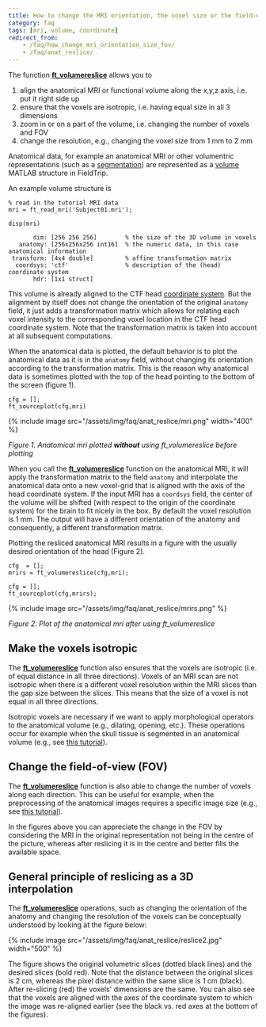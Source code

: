 ```yaml
---
title: How to change the MRI orientation, the voxel size or the field-of-view?
category: faq
tags: [mri, volume, coordinate]
redirect_from:
    - /faq/how_change_mri_orientation_size_fov/
    - /faq/anat_reslice/
---
```


The function **[ft_volumereslice](/reference/ft_volumereslice)** allows you to

1.  align the anatomical MRI or functional volume along the x,y,z axis, i.e. put it right side up
2.  ensure that the voxels are isotropic, i.e. having equal size in all 3 dimensions
3.  zoom in or on a part of the volume, i.e. changing the number of voxels and FOV
4.  change the resolution, e.g., changing the voxel size from 1 mm to 2 mm

Anatomical data, for example an anatomical MRI or other volumentric representations (such as a [segmentation](/faq/source/datatype_segmentation)) are represented as a [volume](/reference/utilities/ft_datatype_volume) MATLAB structure in FieldTrip.

An example volume structure is

    % read in the tutorial MRI data
    mri = ft_read_mri('Subject01.mri');

    disp(mri)

           dim: [256 256 256]        % the size of the 3D volume in voxels
       anatomy: [256x256x256 int16]  % the numeric data, in this case anatomical information
     transform: [4x4 double]         % affine transformation matrix
      coordsys: 'ctf'                % description of the (head) coordinate system
           hdr: [1x1 struct]

This volume is already aligned to the CTF head [coordinate system](/faq/source/coordsys). But the alignment by itself does not change the orientation of the original `anatomy` field, it just adds a transformation matrix which allows for relating each voxel intensity to the corresponding voxel location in the CTF head coordinate system. Note that the transformation matrix is taken into account at all subsequent computations.

When the anatomical data is plotted, the default behavior is to plot the anatomical data as it is in the `anatomy` field, without changing its orientation according to the transformation matrix. This is the reason why anatomical data is sometimes plotted with the top of the head pointing to the bottom of the screen (figure 1).

    cfg = [];
    ft_sourceplot(cfg,mri)

{% include image src="/assets/img/faq/anat_reslice/mri.png" width="400" %}

_Figure 1. Anatomical mri plotted **without** using ft_volumereslice before plotting_

When you call the **[ft_volumereslice](/reference/ft_volumereslice)** function on the anatomical MRI, it will apply the transformation matrix to the field `anatomy` and interpolate the anatomical data onto a new voxel-grid that is aligned with the axis of the head coordinate system. If the input MRI has a `coordsys` field, the center of the volume will be shifted (with respect to the origin of the coordinate system) for the brain to fit nicely in the box. By default the voxel resolution is 1 mm. The output will have a different orientation of the anatomy and consequently, a different transformation matrix.

Plotting the resliced anatomical MRI results in a figure with the usually desired orientation of the head (Figure 2).

    cfg  = [];
    mrirs = ft_volumereslice(cfg,mri);

    cfg = [];
    ft_sourceplot(cfg,mrirs);

{% include image src="/assets/img/faq/anat_reslice/mrirs.png" %}

_Figure 2. Plot of the anatomical mri after using ft_volumereslice_

## Make the voxels isotropic

The **[ft_volumereslice](/reference/ft_volumereslice)** function also ensures that the voxels are isotropic (i.e. of equal distance in all three directions). Voxels of an MRI scan are not isotropic when there is a different voxel resolution within the MRI slices than the gap size between the slices. This means that the size of a voxel is not equal in all three directions.

Isotropic voxels are necessary if we want to apply morphological operators to the anatomical volume (e.g., dilating, opening, etc.). These operations occur for example when the skull tissue is segmented in an anatomical volume (e.g., see [this tutorial](/tutorial/source/dipolefitting)).

## Change the field-of-view (FOV)

The **[ft_volumereslice](/reference/ft_volumereslice)** function is also able to change the number of voxels along each direction. This can be useful for example, when the preprocessing of the anatomical images requires a specific image size (e.g., see [this tutorial](/tutorial/source/minimumnormestimate)).

In the figures above you can appreciate the change in the FOV by considering the MRI in the original representation not being in the centre of the picture, whereas after reslicing it is in the centre and better fills the available space.

## General principle of reslicing as a 3D interpolation

The **[ft_volumereslice](/reference/ft_volumereslice)** operations, such as changing the orientation of the anatomy and changing the resolution of the voxels can be conceptually understood by looking at the figure below:

{% include image src="/assets/img/faq/anat_reslice/reslice2.jpg" width="500" %}

The figure shows the original volumetric slices (dotted black lines) and the desired slices (bold red). Note that the distance between the original slices is 2 cm, whereas the pixel distance within the same slice is 1 cm (black). After re-slicing (red) the voxels' dimensions are the same. You can also see that the voxels are aligned with the axes of the coordinate system to which the image was re-aligned earlier (see the black vs. red axes at the bottom of the figures).
